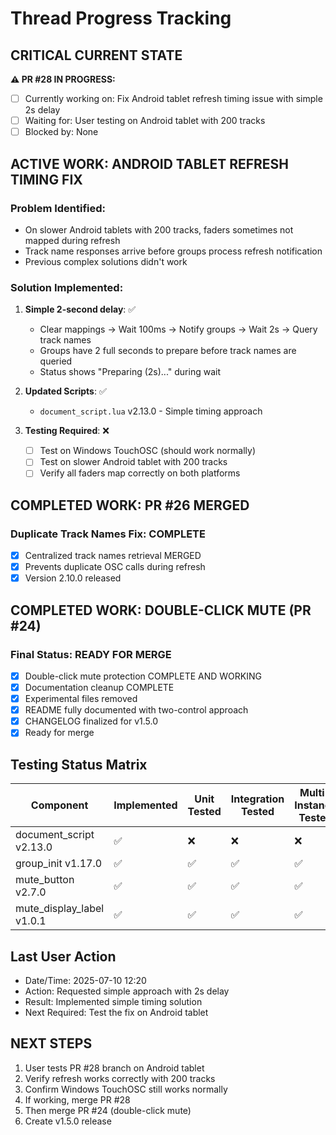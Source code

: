 # Thread Progress Tracking

## CRITICAL CURRENT STATE
**⚠️ PR #28 IN PROGRESS:**
- [ ] Currently working on: Fix Android tablet refresh timing issue with simple 2s delay
- [ ] Waiting for: User testing on Android tablet with 200 tracks
- [ ] Blocked by: None

## ACTIVE WORK: ANDROID TABLET REFRESH TIMING FIX
### Problem Identified:
- On slower Android tablets with 200 tracks, faders sometimes not mapped during refresh
- Track name responses arrive before groups process refresh notification
- Previous complex solutions didn't work

### Solution Implemented:
1. **Simple 2-second delay**: ✅
   - Clear mappings → Wait 100ms → Notify groups → Wait 2s → Query track names
   - Groups have 2 full seconds to prepare before track names are queried
   - Status shows "Preparing (2s)..." during wait

2. **Updated Scripts**: ✅
   - `document_script.lua` v2.13.0 - Simple timing approach

3. **Testing Required**: ❌
   - [ ] Test on Windows TouchOSC (should work normally)
   - [ ] Test on slower Android tablet with 200 tracks
   - [ ] Verify all faders map correctly on both platforms

## COMPLETED WORK: PR #26 MERGED
### Duplicate Track Names Fix: COMPLETE
- [x] Centralized track names retrieval MERGED
- [x] Prevents duplicate OSC calls during refresh
- [x] Version 2.10.0 released

## COMPLETED WORK: DOUBLE-CLICK MUTE (PR #24)
### Final Status: READY FOR MERGE
- [x] Double-click mute protection COMPLETE AND WORKING
- [x] Documentation cleanup COMPLETE
- [x] Experimental files removed
- [x] README fully documented with two-control approach
- [x] CHANGELOG finalized for v1.5.0
- [x] Ready for merge

## Testing Status Matrix
| Component | Implemented | Unit Tested | Integration Tested | Multi-Instance Tested | 
|-----------|------------|-------------|--------------------|-----------------------|
| document_script v2.13.0 | ✅ | ❌ | ❌ | ❌ |
| group_init v1.17.0 | ✅ | ✅ | ✅ | ✅ |
| mute_button v2.7.0 | ✅ | ✅ | ✅ | ✅ |
| mute_display_label v1.0.1 | ✅ | ✅ | ✅ | ✅ |

## Last User Action
- Date/Time: 2025-07-10 12:20
- Action: Requested simple approach with 2s delay
- Result: Implemented simple timing solution
- Next Required: Test the fix on Android tablet

## NEXT STEPS
1. User tests PR #28 branch on Android tablet
2. Verify refresh works correctly with 200 tracks
3. Confirm Windows TouchOSC still works normally
4. If working, merge PR #28
5. Then merge PR #24 (double-click mute)
6. Create v1.5.0 release
